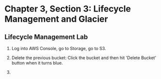 # Chapter 3, Section 3: Lifecycle Management and Glacier

## Lifecycle Management Lab

1) Log into AWS Console, go to Storage, go to S3.

2) Delete the previous bucket: Click the bucket and then hit 'Delete Bucket' button when it turns blue.

3) 
